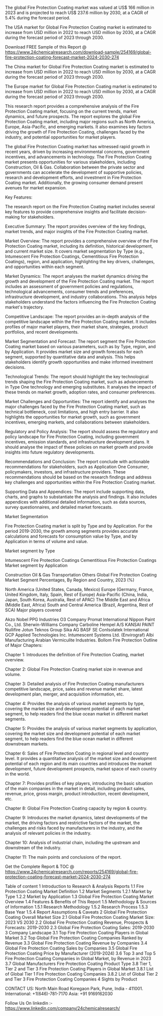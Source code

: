 The global Fire Protection Coating market was valued at US$ 166 million in 2023 and is projected to reach US$ 237.6 million by 2030, at a CAGR of 5.4% during the forecast period.

The USA market for Global Fire Protection Coating  market is estimated to increase from USD million in 2022 to reach USD million by 2030, at a CAGR during the forecast period of 2023 through 2030.

Download FREE Sample of this Report @ https://www.24chemicalresearch.com/download-sample/254169/global-fire-protection-coating-forecast-market-2024-2030-274

The China market for Global Fire Protection Coating  market is estimated to increase from USD million in 2022 to reach USD million by 2030, at a CAGR during the forecast period of 2023 through 2030.

The Europe market for Global Fire Protection Coating  market is estimated to increase from USD million in 2022 to reach USD million by 2030, at a CAGR during the forecast period of 2023 through 2030.

This research report provides a comprehensive analysis of the Fire Protection Coating market, focusing on the current trends, market dynamics, and future prospects. The report explores the global Fire Protection Coating market, including major regions such as North America, Europe, Asia-Pacific, and emerging markets. It also examines key factors driving the growth of Fire Protection Coating, challenges faced by the industry, and potential opportunities for market players.

The global Fire Protection Coating market has witnessed rapid growth in recent years, driven by increasing environmental concerns, government incentives, and advancements in technology. The Fire Protection Coating market presents opportunities for various stakeholders, including Construction, Oil & Gas. Collaboration between the private sector and governments can accelerate the development of supportive policies, research and development efforts, and investment in Fire Protection Coating market. Additionally, the growing consumer demand present avenues for market expansion.

Key Features:

The research report on the Fire Protection Coating market includes several key features to provide comprehensive insights and facilitate decision-making for stakeholders.

Executive Summary: The report provides overview of the key findings, market trends, and major insights of the Fire Protection Coating market.

Market Overview: The report provides a comprehensive overview of the Fire Protection Coating market, including its definition, historical development, and current market size. It covers market segmentation by Type (e.g., Intumescent Fire Protection Coatings, Cementitious Fire Protection Coatings), region, and application, highlighting the key drivers, challenges, and opportunities within each segment.

Market Dynamics: The report analyses the market dynamics driving the growth and development of the Fire Protection Coating market. The report includes an assessment of government policies and regulations, technological advancements, consumer trends and preferences, infrastructure development, and industry collaborations. This analysis helps stakeholders understand the factors influencing the Fire Protection Coating market's trajectory.

Competitive Landscape: The report provides an in-depth analysis of the competitive landscape within the Fire Protection Coating market. It includes profiles of major market players, their market share, strategies, product portfolios, and recent developments.

Market Segmentation and Forecast: The report segment the Fire Protection Coating market based on various parameters, such as by Type, region, and by Application. It provides market size and growth forecasts for each segment, supported by quantitative data and analysis. This helps stakeholders identify growth opportunities and make informed investment decisions.

Technological Trends: The report should highlight the key technological trends shaping the Fire Protection Coating market, such as advancements in Type One technology and emerging substitutes. It analyses the impact of these trends on market growth, adoption rates, and consumer preferences.

Market Challenges and Opportunities: The report identify and analyses the major challenges faced by the Fire Protection Coating market, such as technical bottleneck, cost limitations, and high entry barrier. It also highlights the opportunities for market growth, such as government incentives, emerging markets, and collaborations between stakeholders.

Regulatory and Policy Analysis: The report should assess the regulatory and policy landscape for Fire Protection Coating, including government incentives, emission standards, and infrastructure development plans. It should analyse the impact of these policies on market growth and provide insights into future regulatory developments.

Recommendations and Conclusion: The report conclude with actionable recommendations for stakeholders, such as Application One Consumer, policymakers, investors, and infrastructure providers. These recommendations should be based on the research findings and address key challenges and opportunities within the Fire Protection Coating market.

Supporting Data and Appendices: The report include supporting data, charts, and graphs to substantiate the analysis and findings. It also includes appendices with additional detailed information, such as data sources, survey questionnaires, and detailed market forecasts.

Market Segmentation

Fire Protection Coating market is split by Type and by Application. For the period 2019-2030, the growth among segments provides accurate calculations and forecasts for consumption value by Type, and by Application in terms of volume and value.

Market segment by Type

Intumescent Fire Protection Coatings
Cementitious Fire Protection Coatings
Market segment by Application

Construction
Oil & Gas
Transportation
Others
Global Fire Protection Coating Market Segment Percentages, By Region and Country, 2023 (%)

North America (United States, Canada, Mexico)
Europe (Germany, France, United Kingdom, Italy, Spain, Rest of Europe)
Asia-Pacific (China, India, Japan, South Korea, Australia, Rest of APAC)
The Middle East and Africa (Middle East, Africa)
South and Central America (Brazil, Argentina, Rest of SCA)
Major players covered

Akzo Nobel
PPG Industries
O3 Company
Promat International
Nippon Paint Co., Ltd.
Sherwin-Williams Company
Carboline
Hempel A/S
KANSAI PAINT
Nullifire
Jotun
Teknos Group
Sika AG
BASF SE
ConIsolatek International
GCP Applied Technologies Inc.
Intumescent Systems Ltd. (Envirograf)
Albi Manufacturing
Arabian Vermiculite Industries.
Bollom Fire Protection
Outline of Major Chapters:

Chapter 1: Introduces the definition of Fire Protection Coating, market overview.

Chapter 2: Global Fire Protection Coating market size in revenue and volume.

Chapter 3: Detailed analysis of Fire Protection Coating manufacturers competitive landscape, price, sales and revenue market share, latest development plan, merger, and acquisition information, etc.

Chapter 4: Provides the analysis of various market segments by type, covering the market size and development potential of each market segment, to help readers find the blue ocean market in different market segments.

Chapter 5: Provides the analysis of various market segments by application, covering the market size and development potential of each market segment, to help readers find the blue ocean market in different downstream markets.

Chapter 6: Sales of Fire Protection Coating in regional level and country level. It provides a quantitative analysis of the market size and development potential of each region and its main countries and introduces the market development, future development prospects, market space of each country in the world.

Chapter 7: Provides profiles of key players, introducing the basic situation of the main companies in the market in detail, including product sales, revenue, price, gross margin, product introduction, recent development, etc.

Chapter 8: Global Fire Protection Coating capacity by region & country.

Chapter 9: Introduces the market dynamics, latest developments of the market, the driving factors and restrictive factors of the market, the challenges and risks faced by manufacturers in the industry, and the analysis of relevant policies in the industry.

Chapter 10: Analysis of industrial chain, including the upstream and downstream of the industry.

Chapter 11: The main points and conclusions of the report.

Get the Complete Report & TOC @ https://www.24chemicalresearch.com/reports/254169/global-fire-protection-coating-forecast-market-2024-2030-274

Table of content
1 Introduction to Research & Analysis Reports
1.1 Fire Protection Coating Market Definition
1.2 Market Segments
1.2.1 Market by Type
1.2.2 Market by Application
1.3 Global Fire Protection Coating Market Overview
1.4 Features & Benefits of This Report
1.5 Methodology & Sources of Information
1.5.1 Research Methodology
1.5.2 Research Process
1.5.3 Base Year
1.5.4 Report Assumptions & Caveats
2 Global Fire Protection Coating Overall Market Size
2.1 Global Fire Protection Coating Market Size: 2023 VS 2030
2.2 Global Fire Protection Coating Revenue, Prospects & Forecasts: 2019-2030
2.3 Global Fire Protection Coating Sales: 2019-2030
3 Company Landscape
3.1 Top Fire Protection Coating Players in Global Market
3.2 Top Global Fire Protection Coating Companies Ranked by Revenue
3.3 Global Fire Protection Coating Revenue by Companies
3.4 Global Fire Protection Coating Sales by Companies
3.5 Global Fire Protection Coating Price by Manufacturer (2019-2024)
3.6 Top 3 and Top 5 Fire Protection Coating Companies in Global Market, by Revenue in 2023
3.7 Global Manufacturers Fire Protection Coating Product Type
3.8 Tier 1, Tier 2 and Tier 3 Fire Protection Coating Players in Global Market
3.8.1 List of Global Tier 1 Fire Protection Coating Companies
3.8.2 List of Global Tier 2 and Tier 3 Fire Protection Coating Companies
4 Sights by Product

CONTACT US:
North Main Road Koregaon Park, Pune, India - 411001.
International: +1(646)-781-7170
Asia: +91 9169162030

Follow Us On linkedin :- https://www.linkedin.com/company/24chemicalresearch/
